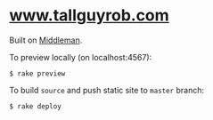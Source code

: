 www.tallguyrob.com
==================

Built on [Middleman](http://middlemanapp.com/).

To preview locally (on localhost:4567):
```
$ rake preview
```

To build `source` and push static site to `master` branch:
```
$ rake deploy
```

